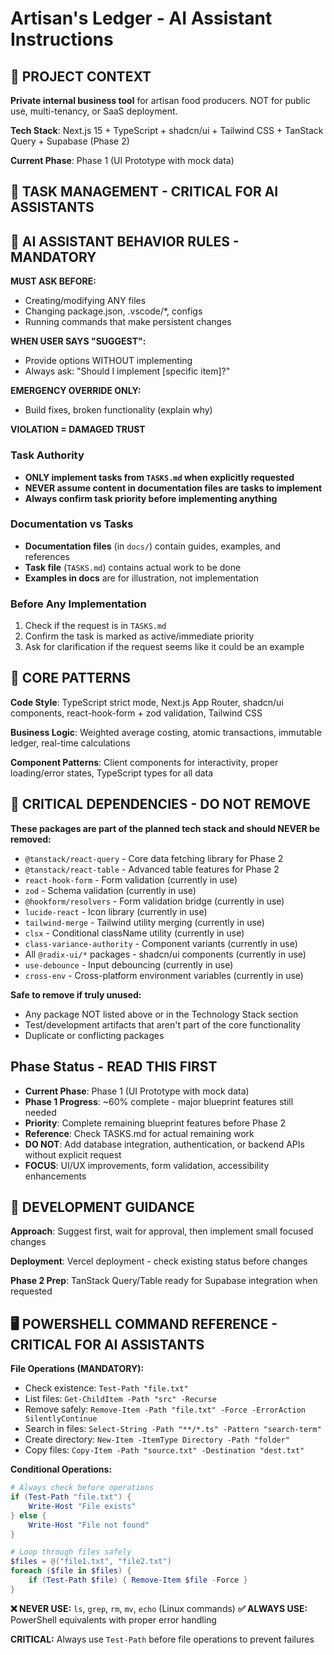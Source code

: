 # Artisan's Ledger - AI Assistant Instructions

## 🏢 PROJECT CONTEXT

**Private internal business tool** for artisan food producers. NOT for public use, multi-tenancy, or SaaS deployment.

**Tech Stack**: Next.js 15 + TypeScript + shadcn/ui + Tailwind CSS + TanStack Query + Supabase (Phase 2)

**Current Phase**: Phase 1 (UI Prototype with mock data)

## 🚨 TASK MANAGEMENT - CRITICAL FOR AI ASSISTANTS

## 🚨 AI ASSISTANT BEHAVIOR RULES - MANDATORY

**MUST ASK BEFORE:**

- Creating/modifying ANY files
- Changing package.json, .vscode/\*, configs
- Running commands that make persistent changes

**WHEN USER SAYS "SUGGEST":**

- Provide options WITHOUT implementing
- Always ask: "Should I implement [specific item]?"

**EMERGENCY OVERRIDE ONLY:**

- Build fixes, broken functionality (explain why)

**VIOLATION = DAMAGED TRUST**

### Task Authority

- **ONLY implement tasks from `TASKS.md` when explicitly requested**
- **NEVER assume content in documentation files are tasks to implement**
- **Always confirm task priority before implementing anything**

### Documentation vs Tasks

- **Documentation files** (in `docs/`) contain guides, examples, and references
- **Task file** (`TASKS.md`) contains actual work to be done
- **Examples in docs** are for illustration, not implementation

### Before Any Implementation

1. Check if the request is in `TASKS.md`
2. Confirm the task is marked as active/immediate priority
3. Ask for clarification if the request seems like it could be an example

## 🎯 CORE PATTERNS

**Code Style**: TypeScript strict mode, Next.js App Router, shadcn/ui components, react-hook-form + zod validation, Tailwind CSS

**Business Logic**: Weighted average costing, atomic transactions, immutable ledger, real-time calculations

**Component Patterns**: Client components for interactivity, proper loading/error states, TypeScript types for all data

## 🚨 CRITICAL DEPENDENCIES - DO NOT REMOVE

**These packages are part of the planned tech stack and should NEVER be removed:**

- `@tanstack/react-query` - Core data fetching library for Phase 2
- `@tanstack/react-table` - Advanced table features for Phase 2
- `react-hook-form` - Form validation (currently in use)
- `zod` - Schema validation (currently in use)
- `@hookform/resolvers` - Form validation bridge (currently in use)
- `lucide-react` - Icon library (currently in use)
- `tailwind-merge` - Tailwind utility merging (currently in use)
- `clsx` - Conditional className utility (currently in use)
- `class-variance-authority` - Component variants (currently in use)
- All `@radix-ui/*` packages - shadcn/ui components (currently in use)
- `use-debounce` - Input debouncing (currently in use)
- `cross-env` - Cross-platform environment variables (currently in use)

**Safe to remove if truly unused:**

- Any package NOT listed above or in the Technology Stack section
- Test/development artifacts that aren't part of the core functionality
- Duplicate or conflicting packages

## Phase Status - READ THIS FIRST

- **Current Phase**: Phase 1 (UI Prototype with mock data)
- **Phase 1 Progress**: ~60% complete - major blueprint features still needed
- **Priority**: Complete remaining blueprint features before Phase 2
- **Reference**: Check TASKS.md for actual remaining work
- **DO NOT**: Add database integration, authentication, or backend APIs without explicit request
- **FOCUS**: UI/UX improvements, form validation, accessibility enhancements

## 🚀 DEVELOPMENT GUIDANCE

**Approach**: Suggest first, wait for approval, then implement small focused changes

**Deployment**: Vercel deployment - check existing status before changes

**Phase 2 Prep**: TanStack Query/Table ready for Supabase integration when requested

## 🖥️ POWERSHELL COMMAND REFERENCE - CRITICAL FOR AI ASSISTANTS

**File Operations (MANDATORY):**
- Check existence: `Test-Path "file.txt"`
- List files: `Get-ChildItem -Path "src" -Recurse`
- Remove safely: `Remove-Item -Path "file.txt" -Force -ErrorAction SilentlyContinue`
- Search in files: `Select-String -Path "**/*.ts" -Pattern "search-term"`
- Create directory: `New-Item -ItemType Directory -Path "folder"`
- Copy files: `Copy-Item -Path "source.txt" -Destination "dest.txt"`

**Conditional Operations:**
```powershell
# Always check before operations
if (Test-Path "file.txt") { 
    Write-Host "File exists" 
} else { 
    Write-Host "File not found" 
}

# Loop through files safely
$files = @("file1.txt", "file2.txt")
foreach ($file in $files) {
    if (Test-Path $file) { Remove-Item $file -Force }
}
```

**❌ NEVER USE:** `ls`, `grep`, `rm`, `mv`, `echo` (Linux commands)
**✅ ALWAYS USE:** PowerShell equivalents with proper error handling

**CRITICAL:** Always use `Test-Path` before file operations to prevent failures

